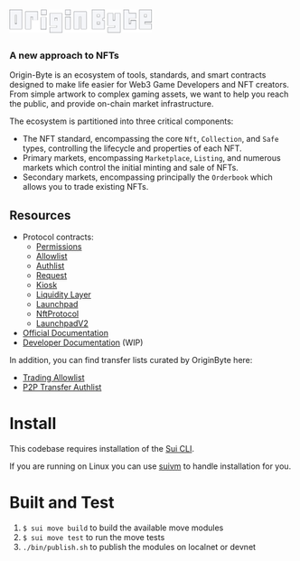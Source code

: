 <a href="https://originbyte.io/">
    <h1><img src="./assets/logo.svg" alt="OriginByte" width="50%"></h1>
</a>

<h3>A new approach to NFTs</h3>

Origin-Byte is an ecosystem of tools, standards, and smart contracts designed to make life easier for Web3 Game Developers and NFT creators.
From simple artwork to complex gaming assets, we want to help you reach the public, and provide on-chain market infrastructure.

The ecosystem is partitioned into three critical components:

- The NFT standard, encompassing the core `Nft`, `Collection`, and `Safe` types,
  controlling the lifecycle and properties of each NFT.
- Primary markets, encompassing `Marketplace`, `Listing`, and numerous markets which
  control the initial minting and sale of NFTs.
- Secondary markets, encompassing principally the `Orderbook` which allows you
  to trade existing NFTs.

## Resources

- Protocol contracts:
  - [Permissions](https://explorer.sui.io/object/0x1d01a03fefe5d70c7cea863811f61150544d2265625dfae91408ccbba8a16704)
  - [Allowlist](https://explorer.sui.io/object/0x5a396593d6d7f2e3708be81bb45f85859c5600c77267e1fe54c68871e9ff88a7)
  - [Authlist](https://explorer.sui.io/object/0xb499426ff54e7ec709a6ebcf9300b51b12e8d1133b80462b724f91417f68b279)
  - [Request](https://explorer.sui.io/object/0x7de232c970371d5016c1e90d15f6879867af327dcc84c79f99fce10e44d15b2f)
  - [Kiosk](https://explorer.sui.io/object/0x58877c047ef49d8b2602587b2a26730b3f6a5b5004c4840eb00c24609c3e1c5e)
  - [Liquidity Layer](https://explorer.sui.io/object/0x3fdcd4efe728d281142f74760d62fc64986f8da88a7c6e4bb39d018efd70ca3f)
  - [Launchpad](https://explorer.sui.io/object/0x550e453a75ae4e8c6682003eac1944087f04624e728fa1af0b46cf45933937b9)
  - [NftProtocol](https://explorer.sui.io/object/0xf71ea35aa531a662dfbf8cf7695a5b475bc09f82cd218a801d1aa7c4df3e63e7)
  - [LaunchpadV2](https://explorer.sui.io/object/0x9533382218a78eca52299c14767fc40f94af048e0985cc0695a168bf9c851230)
- [Official Documentation](https://docs.originbyte.io/origin-byte/)
- [Developer Documentation](https://origin-byte.github.io/) (WIP)


In addition, you can find transfer lists curated by OriginByte here:
- [Trading Allowlist](https://explorer.sui.io/object/0xe8daf9d689bc1d9284eebbebe4cda69a36a45db02a475acf9cc0f60557437376)
- [P2P Transfer Authlist](https://explorer.sui.io/object/0x83ef9e893f0385575cb5eae66f62ddd3d3c7bba6883ac3452d00fe6c2d23122c)

# Install

This codebase requires installation of the [Sui CLI](https://docs.sui.io/build/install).

If you are running on Linux you can use [suivm](https://github.com/Origin-Byte/suivm) to handle installation for you.

# Built and Test

1. `$ sui move build` to build the available move modules
2. `$ sui move test` to run the move tests
3. `./bin/publish.sh` to publish the modules on localnet or devnet
